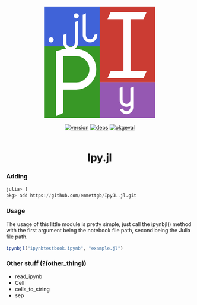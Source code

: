 <div align="center" style = "box-pack: start;">
  </br>
  <img width = 300 src="https://github.com/ChifiSource/image_dump/blob/main/ipyjl/logo.png" >
  
  
  [![version](https://juliahub.com/docs/Lathe/version.svg)](https://juliahub.com/ui/Packages/Lathe/6rMNJ)
[![deps](https://juliahub.com/docs/Lathe/deps.svg)](https://juliahub.com/ui/Packages/Lathe/6rMNJ?t=2)
[![pkgeval](https://juliahub.com/docs/Lathe/pkgeval.svg)](https://juliahub.com/ui/Packages/Lathe/6rMNJ)
  </br>
  </br>
  <h1>Ipy.jl</h1>
  </div>

### Adding
```julia
julia> ]
pkg> add https://github.com/emmettgb/IpyJL.jl.git
```
### Usage
The usage of this little module is pretty simple, just call the ipynbjl() method with the first argument being the notebook file path, second being the Julia file path.
```julia
ipynbjl("ipynbtestbook.ipynb", "example.jl")
```
### Other stuff (?(other_thing))
- read_ipynb
- Cell
- cells_to_string
- sep
